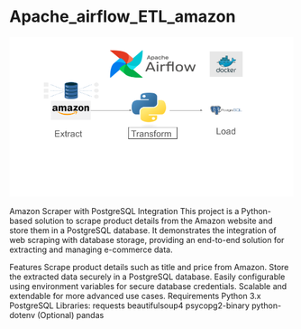 # Apache_airflow_ETL_amazon
![Project Pipeline](https://github.com/rohit-ashva900/apache_airflow_ETL_amazon/blob/main/aprache_airflow_ETL_amazon.png)

Amazon Scraper with PostgreSQL Integration
This project is a Python-based solution to scrape product details from the Amazon website and store them in a PostgreSQL database. It demonstrates the integration of web scraping with database storage, providing an end-to-end solution for extracting and managing e-commerce data.

Features
Scrape product details such as title and price from Amazon.
Store the extracted data securely in a PostgreSQL database.
Easily configurable using environment variables for secure database credentials.
Scalable and extendable for more advanced use cases.
Requirements
Python 3.x
PostgreSQL
Libraries:
requests
beautifulsoup4
psycopg2-binary
python-dotenv
(Optional) pandas
